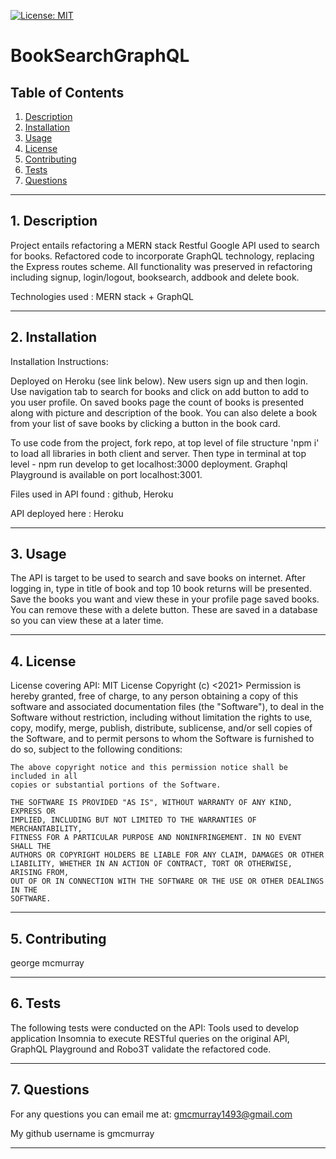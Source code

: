 
[![License: MIT](https://img.shields.io/badge/License-MIT-yellow.svg)](https://opensource.org/licenses/MIT)
# BookSearchGraphQL 

## Table of Contents
1. [Description](#descrip) 
2. [Installation](#install)
3. [Usage](#usage)
4. [License](#lic)
5. [Contributing](#contri)
6. [Tests](#test)
7. [Questions](#quest)

---------------------------------------
## 1. Description <a id="descrip"> </a>
Project entails refactoring a MERN stack Restful Google API used to search for books. Refactored code to incorporate GraphQL technology, replacing the Express routes scheme. All functionality was preserved in refactoring including signup, login/logout, booksearch, addbook and delete book. 

Technologies used : MERN stack + GraphQL 

----------------------------------------------

## 2. Installation <a id="install"></a>
Installation Instructions: 

Deployed on Heroku (see link below).  New users sign up and then login. Use navigation tab to search for books and click on add button to add to you user profile.  On saved books page the count of books is presented along with picture and description of the book.  You can also delete a book from your list of save books by clicking a button in the book card.  

To use code from the project, fork repo, at top level of file structure 'npm i' to load all libraries in both client and server.  Then type in terminal at top level - npm run develop to get localhost:3000 deployment.  Graphql Playground is available on port localhost:3001.

Files used in API found : github, Heroku 

API deployed here : Heroku

-------------------------------------------------

## 3. Usage <a id="usage"></a>
The API is target to be used to search and save books on internet. After logging in, type in title of book and top 10 book returns will be presented. Save the books you want and view these in your profile page saved books.   You can remove these with a delete button.  These are saved in a database so you can view these at a later time.

-----------------------------------------------------

## 4. License <a id="lic"></a>

License covering API:
MIT License
    Copyright (c) <2021> <George McMurray>
    Permission is hereby granted, free of charge, to any person obtaining a copy
    of this software and associated documentation files (the "Software"), to deal
    in the Software without restriction, including without limitation the rights
    to use, copy, modify, merge, publish, distribute, sublicense, and/or sell
    copies of the Software, and to permit persons to whom the Software is
    furnished to do so, subject to the following conditions:
    
    The above copyright notice and this permission notice shall be included in all
    copies or substantial portions of the Software.
    
    THE SOFTWARE IS PROVIDED "AS IS", WITHOUT WARRANTY OF ANY KIND, EXPRESS OR
    IMPLIED, INCLUDING BUT NOT LIMITED TO THE WARRANTIES OF MERCHANTABILITY,
    FITNESS FOR A PARTICULAR PURPOSE AND NONINFRINGEMENT. IN NO EVENT SHALL THE
    AUTHORS OR COPYRIGHT HOLDERS BE LIABLE FOR ANY CLAIM, DAMAGES OR OTHER
    LIABILITY, WHETHER IN AN ACTION OF CONTRACT, TORT OR OTHERWISE, ARISING FROM,
    OUT OF OR IN CONNECTION WITH THE SOFTWARE OR THE USE OR OTHER DEALINGS IN THE
    SOFTWARE.

----------------------------------------------

## 5. Contributing <a id="contri"></a>
george mcmurray

-------------------------------------------------

## 6. Tests <a id="test"></a>
The following tests were conducted on the API:
Tools used to develop application Insomnia to execute RESTful queries on the original API, GraphQL Playground and Robo3T validate the refactored code. 

----------------------------------------------------------------

## 7.  Questions <a id="quest"></a>
For any questions you can email me at:
gmcmurray1493@gmail.com

My github username is gmcmurray

---------------------------------
